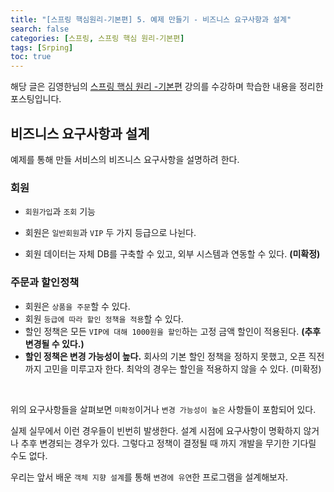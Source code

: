 ```yaml
---
title: "[스프링 핵심원리-기본편] 5. 예제 만들기 - 비즈니스 요구사항과 설계"
search: false
categories: [스프링, 스프링 핵심 원리-기본편]
tags: [Srping]
toc: true
---
```




해당 글은 김영한님의 [스프링 핵심 원리 -기본편](https://www.inflearn.com/course/%EC%8A%A4%ED%94%84%EB%A7%81-%ED%95%B5%EC%8B%AC-%EC%9B%90%EB%A6%AC-%EA%B8%B0%EB%B3%B8%ED%8E%B8/dashboard) 강의를 수강하며 학습한 내용을 정리한 포스팅입니다.



## 비즈니스 요구사항과 설계

예제를 통해 만들 서비스의 비즈니스 요구사항을 설명하려 한다.



### 회원

- `회원가입`과 `조회` 기능

- 회원은 `일반회원`과 `VIP` 두 가지 등급으로 나뉜다.

- 회원 데이터는 자체 DB를 구축할 수 있고, 외부 시스템과 연동할 수 있다. **(미확정)**



### 주문과 할인정책

- 회원은 `상품을 주문`할 수 있다.
- 회원 `등급에 따라 할인 정책을 적용`할 수 있다.
- 할인 정책은 모든 `VIP에 대해 1000원을 할인`하는 고정 금액 할인이 적용된다. **(추후 변경될 수 있다.)**
- **할인 정책은 변경 가능성이 높다.** 회사의 기본 할인 정책을 정하지 못했고, 오픈 직전까지 고민을 미루고자 한다. 최악의 경우는 할인을 적용하지 않을 수 있다. (미확정)

<br>

위의 요구사항들을 살펴보면 `미확정`이거나 `변경 가능성이 높은` 사항들이 포함되어 있다.

실제 실무에서 이런 경우들이 빈번히 발생한다. 설계 시점에 요구사항이 명확하지 않거나 추후 변경되는 경우가 있다. 그렇다고 정책이 결정될 때 까지 개발을 무기한 기다릴 수도 없다.

우리는 앞서 배운 `객체 지향 설계`를 통해 `변경에 유연`한 프로그램을 설계해보자.
